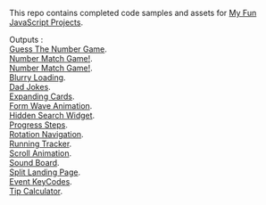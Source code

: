 This repo contains completed code samples and assets for <a href='https://github.com/Slimani-Abdellah/Fun-javascript-projects'>My Fun JavaScript Projects</a>.

Outputs :<br>
<a href='https://slimani-abdellah.github.io/Fun-javascript-projects/Guess%20The%20Number%20Game/index.html' target="_blank">Guess The Number Game</a>.<br>
<a href='https://slimani-abdellah.github.io/Fun-javascript-projects/Number%20Match%20Game/index.html' target="_blank">Number Match Game!</a>.<br>
<a href='https://slimani-abdellah.github.io/Fun-javascript-projects/Number%20Match%20Game/index.html' target="_blank">Number Match Game!</a>.<br>
<a href='https://slimani-abdellah.github.io/Fun-javascript-projects/Blurry%20Loading/index.html' target="_blank">Blurry Loading</a>.<br>
<a href='https://slimani-abdellah.github.io/Fun-javascript-projects/Dad%20Jokes/index.html' target="_blank">Dad Jokes</a>.<br>
<a href='https://slimani-abdellah.github.io/Fun-javascript-projects/Expanding%20Cards%20project/index.html' target="_blank">Expanding Cards</a>.<br>
<a href='https://slimani-abdellah.github.io/Fun-javascript-projects/Form%20Wave%20Animation/index.html' target="_blank">Form Wave Animation</a>.<br>
<a href='https://slimani-abdellah.github.io/Fun-javascript-projects/Hidden%20Search%20Widget/index.html' target="_blank">Hidden Search Widget</a>.<br>
<a href='https://slimani-abdellah.github.io/Fun-javascript-projects/Progress%20Steps/index.html' target="_blank">Progress Steps</a>.<br>
<a href='https://slimani-abdellah.github.io/Fun-javascript-projects/Rotating%20Navigation/index.html' target="_blank">Rotation Navigation</a>.<br>
<a href='https://slimani-abdellah.github.io/Fun-javascript-projects/Running%20tracker/index.html' target="_blank">Running Tracker</a>.<br>
<a href='https://slimani-abdellah.github.io/Fun-javascript-projects/Scroll%20Animation/index.html' target="_blank">Scroll Animation</a>.<br>
<a href='https://slimani-abdellah.github.io/Fun-javascript-projects/Sound%20Board/index.html' target="_blank">Sound Board</a>.<br>
<a href='https://slimani-abdellah.github.io/Fun-javascript-projects/Split%20Landing%20Page/index.html' target="_blank">Split Landing Page</a>.<br>
<a href='https://slimani-abdellah.github.io/Fun-javascript-projects/event-keycodes/index.html' target="_blank">Event KeyCodes</a>.<br>
<a href='https://slimani-abdellah.github.io/Fun-javascript-projects/tip%20calculator/index.html' target="_blank">Tip Calculator</a>.<br>


